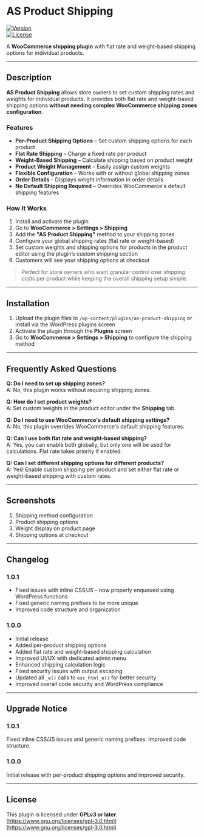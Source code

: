 # AS Product Shipping

[![Version](https://img.shields.io/badge/version-1.0.1-blue.svg)](https://github.com/AhmedShaikh0/AS-Product-Shipping)  
[![License](https://img.shields.io/badge/license-GPLv3-brightgreen.svg)](https://www.gnu.org/licenses/gpl-3.0.html)  

A **WooCommerce shipping plugin** with flat rate and weight-based shipping options for individual products.

---

## Description

**AS Product Shipping** allows store owners to set custom shipping rates and weights for individual products. It provides both flat rate and weight-based shipping options **without needing complex WooCommerce shipping zones configuration**.

### Features

- **Per-Product Shipping Options** – Set custom shipping options for each product  
- **Flat Rate Shipping** – Charge a fixed rate per product  
- **Weight-Based Shipping** – Calculate shipping based on product weight  
- **Product Weight Management** – Easily assign custom weights  
- **Flexible Configuration** – Works with or without global shipping zones  
- **Order Details** – Displays weight information in order details  
- **No Default Shipping Required** – Overrides WooCommerce's default shipping features  

### How It Works

1. Install and activate the plugin  
2. Go to **WooCommerce > Settings > Shipping**  
3. Add the **"AS Product Shipping"** method to your shipping zones  
4. Configure your global shipping rates (flat rate or weight-based)  
5. Set custom weights and shipping options for products in the product editor using the plugin’s custom shipping section  
6. Customers will see your shipping options at checkout  

> Perfect for store owners who want granular control over shipping costs per product while keeping the overall shipping setup simple.

---

## Installation

1. Upload the plugin files to `/wp-content/plugins/as-product-shipping` or install via the WordPress plugins screen  
2. Activate the plugin through the **Plugins** screen  
3. Go to **WooCommerce > Settings > Shipping** to configure the shipping method  

---

## Frequently Asked Questions

**Q: Do I need to set up shipping zones?**  
A: No, this plugin works without requiring shipping zones.

**Q: How do I set product weights?**  
A: Set custom weights in the product editor under the **Shipping** tab.

**Q: Do I need to use WooCommerce's default shipping settings?**  
A: No, this plugin overrides WooCommerce's default shipping features.

**Q: Can I use both flat rate and weight-based shipping?**  
A: Yes, you can enable both globally, but only one will be used for calculations. Flat rate takes priority if enabled.

**Q: Can I set different shipping options for different products?**  
A: Yes! Enable custom shipping per product and set either flat rate or weight-based shipping with custom rates.

---

## Screenshots

1. Shipping method configuration  
2. Product shipping options  
3. Weight display on product page  
4. Shipping options at checkout  

---

## Changelog

### 1.0.1
- Fixed issues with inline CSS/JS – now properly enqueued using WordPress functions  
- Fixed generic naming prefixes to be more unique  
- Improved code structure and organization  

### 1.0.0
- Initial release  
- Added per-product shipping options  
- Added flat rate and weight-based shipping calculation  
- Improved UI/UX with dedicated admin menu  
- Enhanced shipping calculation logic  
- Fixed security issues with output escaping  
- Updated all `_e()` calls to `esc_html_e()` for better security  
- Improved overall code security and WordPress compliance  

---

## Upgrade Notice

### 1.0.1
Fixed inline CSS/JS issues and generic naming prefixes. Improved code structure.

### 1.0.0
Initial release with per-product shipping options and improved security.

---

## License

This plugin is licensed under **GPLv3 or later**.  
[https://www.gnu.org/licenses/gpl-3.0.html](https://www.gnu.org/licenses/gpl-3.0.html)
